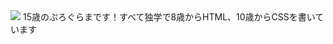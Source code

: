
<img src="https://github-readme-stats.vercel.app/api/top-langs/?username=xqrcx&theme=vue">
15歳のぷろぐらまです！すべて独学で8歳からHTML、10歳からCSSを書いています

